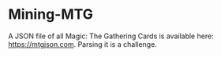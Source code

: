# Mining-MTG
A JSON file of all Magic: The Gathering Cards is available here: https://mtgjson.com. Parsing it is a challenge.
